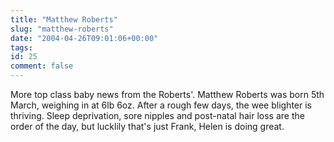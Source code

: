 ```yaml
---
title: "Matthew Roberts"
slug: "matthew-roberts"
date: "2004-04-26T09:01:06+00:00"
tags:
id: 25
comment: false
---
```


<div style="clear:both;"></div>More top class baby news from the Roberts'. Matthew Roberts was born 5th March, weighing in at 6lb 6oz. After a rough few days, the wee blighter is thriving. Sleep deprivation, sore nipples and post-natal hair loss are the order of the day, but lucklily that's just Frank, Helen is doing great.

<div style="clear:both; padding-bottom: 0.25em;"></div>
